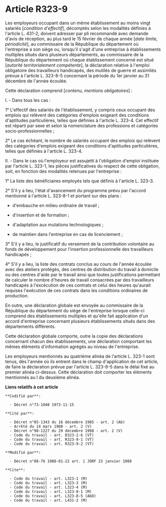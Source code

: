 # Article R323-9

Les employeurs occupant dans un même établissement au moins vingt salariés [*condition d'effectif*], décomptés selon les
modalités définies à l'article L. 431-2, doivent adresser par pli recommandé avec demande d'avis de réception, au plus tard
le 15 février de chaque année [*date limite, périodicité*], au commissaire de la République du département où l'entreprise a
son siège ou, lorsqu'il s'agit d'une entreprise à établissements multiples situés dans plusieurs départements, au commissaire
de la République du département où chaque établissement concerné est situé [*autorité territorialement compétente*], la
déclaration relative à l'emploi obligatoire des travailleurs handicapés, des mutilés de guerre et assimilés prévue à
l'article L. 323-8-5 concernant la période du 1er janvier au 31 décembre de l'année écoulée.

Cette déclaration comprend [*contenu, mentions obligatoires*] :

I. - Dans tous les cas :

1° L'effectif des salariés de l'établissement, y compris ceux occupant des emplois qui relèvent des catégories d'emplois
exigeant des conditions d'aptitudes particulières, telles que définies à l'article L. 323-4. Cet effectif est réparti par
sexe et selon la nomenclature des professions et catégories socio-professionnelles ;

2° Le cas échéant, le nombre de salariés occupant des emplois qui relèvent des catégories d'emplois exigeant des conditions
d'aptitudes particulières, telles que définies à l'article L. 323-4.

II. - Dans le cas où l'employeur est assujetti à l'obligation d'emploi instituée par l'article L. 323-1, les pièces
justificatives du respect de cette obligation, soit, en fonction des modalités retenues par l'entreprise :

1° La liste des bénéficiaires employés tels que définis à l'article L. 323-3.

2° S'il y a lieu, l'état d'avancement du programme prévu par l'accord mentionné à l'article L. 323-8-1 et portant sur des
plans :

- d'embauche en milieu ordinaire de travail ;

- d'insertion et de formation ;

- d'adaptation aux mutations technologiques ;

- de maintien dans l'entreprise en cas de licenciement ;

3° S'il y a lieu, le justificatif du versement de la contribution volontaire au fonds de développement pour l'insertion
professionnelle des travailleurs handicapés ;

4° S'il y a lieu, la liste des contrats conclus au cours de l'année écoulée avec des ateliers protégés, des centres de
distribution du travail à domicile ou des centres d'aide par le travail ainsi que toutes justifications permettant de
calculer le nombre d'heures de travail consacrées par des travailleurs handicapés à l'excécution de ces contrats et celui des
heures qu'aurait requises l'exécution de ces contrats dans les conditions ordinaires de production.

En outre, une déclaration globale est envoyée au commissaire de la République du département du siège de l'entreprise lorsque
celle-ci comprend des établissements multiples et qu'elle fait application d'un accord d'entreprise concernant plusieurs
établissements situés dans des départements différents.

Cette déclaration globale comporte, outre la copie des déclarations concernant chacun des établissements, une déclaration
comportant les mêmes éléments d'information agrégés au niveau de l'entreprise.

Les employeurs mentionnés au quatrième alinéa de l'article L. 323-1 sont tenus, dès l'année où ils entrent dans le champ
d'application de cet article, de faire la déclaration prévue par l'article L. 323-8-5 dans le délai fixé au premier alinéa
ci-dessus. Cette déclaration doit comporter les éléments mentionnés au I du deuxième alinéa.

**Liens relatifs à cet article**

	**Codifié par**:

	  - Décret n°73-1048 1973-11-15

	**Cité par**:

	  - Décret n°85-1343 du 16 décembre 1985 - art. 2 (Ab)
	  - Arrêté du 14 mars 1988 - art. 2 (V)
	  - Décret n°98-1227 du 29 décembre 1998 - art. 2 (V)
	  - Code du travail - art. D323-2-6 (VT)
	  - Code du travail - art. R323-9-1 (VT)
	  - Code du travail - art. R323-9-2 (VT)

	**Modifié par**:

	  - Décret n°88-76 1988-01-22 art. 1 JORF 23 janvier 1988

	**Cite**:

	  - Code du travail - art. L323-1 (M)
	  - Code du travail - art. L323-3 (M)
	  - Code du travail - art. L323-4 (M)
	  - Code du travail - art. L323-8-1 (M)
	  - Code du travail - art. L323-8-5 (AbD)
	  - Code du travail - art. L431-2 (M)
